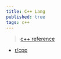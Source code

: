 ```yaml
---
title: C++ Lang
published: true
tags: c++
---
```

> [c++ reference](http://en.cppreference.com/w/)

- [r/cpp](https://www.reddit.com/r/cpp/)
